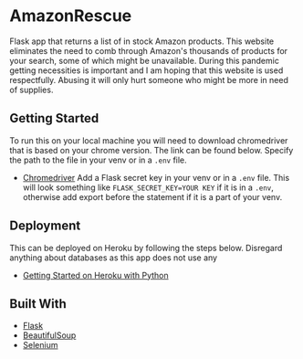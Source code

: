 # AmazonRescue
Flask app that returns a list of in stock Amazon products. This website eliminates the need to comb through Amazon's thousands of products for your search, some of which might be unavailable. During this pandemic getting necessities is important and I am hoping that this website is used respectfully. Abusing it will only hurt someone who might be more in need of supplies.

## Getting Started
To run this on your local machine you will need to download chromedriver that is based on your chrome version. The link can be found below. Specify the path to the file in your venv or in a `.env` file.
  * [Chromedriver](https://chromedriver.chromium.org/downloads)
Add a Flask secret key in your venv or in a `.env` file. This will look something like `FLASK_SECRET_KEY=YOUR KEY` if it is in a `.env`, otherwise add export before the statement if it is a part of your venv.

## Deployment
This can be deployed on Heroku by following the steps below. Disregard anything about databases as this app does not use any
  * [Getting Started on Heroku with Python](https://devcenter.heroku.com/articles/getting-started-with-python)

## Built With
  * [Flask](https://flask.palletsprojects.com/en/1.1.x/)
  * [BeautifulSoup](https://www.crummy.com/software/BeautifulSoup/bs4/doc/)
  * [Selenium](https://selenium-python.readthedocs.io/)
